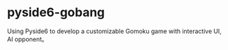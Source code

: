 # pyside6-gobang
Using Pyside6 to develop a customizable Gomoku game with interactive UI, AI opponent。
